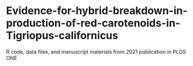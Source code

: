 # Evidence-for-hybrid-breakdown-in-production-of-red-carotenoids-in-Tigriopus-californicus
R code, data files, and manuscript materials from 2021 publication in PLOS ONE
